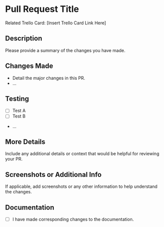 # Pull Request Title

Related Trello Card: [Insert Trello Card Link Here]

## Description

Please provide a summary of the changes you have made.

## Changes Made

- Detail the major changes in this PR.
- ...

## Testing

- [ ] Test A
- [ ] Test B
- ...

## More Details

Include any additional details or context that would be helpful for reviewing your PR.

## Screenshots or Additional Info

If applicable, add screenshots or any other information to help understand the changes.

## Documentation

- [ ] I have made corresponding changes to the documentation.
